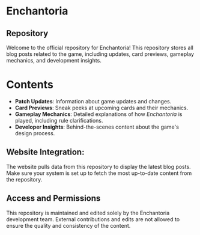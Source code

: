 # Enchantoria
## Repository
Welcome to the official repository for Enchantoria! This repository stores all blog posts related to the game, including updates, card previews, gameplay mechanics, and development insights.

# Contents
- **Patch Updates**: Information about game updates and changes.
- **Card Previews**: Sneak peeks at upcoming cards and their mechanics.
- **Gameplay Mechanics**: Detailed explanations of how *Enchantoria* is played, including rule clarifications.
- **Developer Insights**: Behind-the-scenes content about the game's design process.

## Website Integration:
The website pulls data from this repository to display the latest blog posts. Make sure your system is set up to fetch the most up-to-date content from the repository.

## Access and Permissions
This repository is maintained and edited solely by the Enchantoria development team.
External contributions and edits are not allowed to ensure the quality and consistency of the content.
